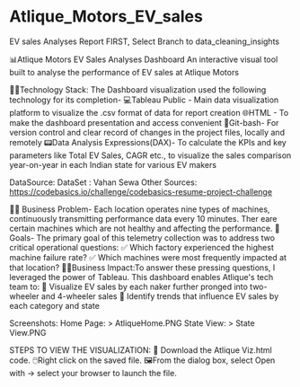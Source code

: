 # Atlique_Motors_EV_sales
EV sales Analyses Report 
FIRST, Select Branch to  data_cleaning_insights 

📊Atlique Motors EV Sales Analyses Dashboard
An interactive visual tool built to analyse the performance of EV sales at Atlique Motors

👩‍💻Technology Stack: The Dashboard visualization used the following technology for its completion-
💻Tableau Public - Main data visualization platform to visualize the .csv format of data for report creation
🌐HTML - To make the dashboard presentation and access convenient
🔗Git-bash- For version control and clear record of changes in the project files, locally and remotely 
📟Data Analysis Expressions(DAX)- To calculate the KPIs and key parameters like Total EV Sales, CAGR etc., to visualize the sales comparison year-on-year in each Indian state for various                                       EV makers

DataSource:
DataSet : Vahan Sewa
Other Sources: https://codebasics.io/challenge/codebasics-resume-project-challenge


⛓️‍💥  Business Problem- Each location operates nine types of machines, continuously transmitting performance data every 10 minutes. Ther eare certain machines which are not healthy and affecting the performance.
🎯Goals- The primary goal of this telemetry collection was to address two critical operational questions: ✅ Which factory experienced the highest machine failure rate? ✅ Which machines were most frequently impacted at that location?
👩‍💼Business Impact:To answer these pressing questions, I leveraged the power of Tableau. This dashboard enables Atlique's tech team to: 
  🔹 Visualize EV sales by each naker  further pronged into two-wheeler and 4-wheeler sales
  🔹 Identify trends that influence EV sales by each category and state 


Screenshots: 
Home Page:  >  AtliqueHome.PNG
State View: >             State View.PNG

 


STEPS TO VIEW THE VISUALIZATION:
📄 Download the Atlique Viz.html code. 
🖱️Right click on the saved file. 
🖼️From the dialog box, select Open with -> select your browser to launch the file.


